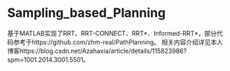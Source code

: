 # Sampling_based_Planning

基于MATLAB实现了RRT、RRT-CONNECT、RRT*、Informed-RRT*，部分代码参考于https://github.com/zhm-real/PathPlanning。
相关内容介绍详见本人博客https://blog.csdn.net/Azahaxia/article/details/115823986?spm=1001.2014.3001.5501。

